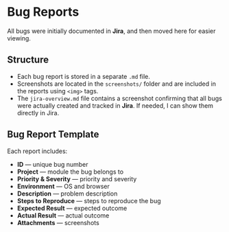 # Bug Reports

All bugs were initially documented in **Jira**, and then moved here for easier viewing.  

## Structure
- Each bug report is stored in a separate `.md` file.  
- Screenshots are located in the `screenshots/` folder and are included in the reports using `<img>` tags.  
- The `jira-overview.md` file contains a screenshot confirming that all bugs were actually created and tracked in **Jira**. If needed, I can show them directly in Jira.  

## Bug Report Template
Each report includes:  
- **ID** — unique bug number  
- **Project** — module the bug belongs to  
- **Priority & Severity** — priority and severity  
- **Environment** — OS and browser  
- **Description** — problem description  
- **Steps to Reproduce** — steps to reproduce the bug  
- **Expected Result** — expected outcome  
- **Actual Result** — actual outcome  
- **Attachments** — screenshots  